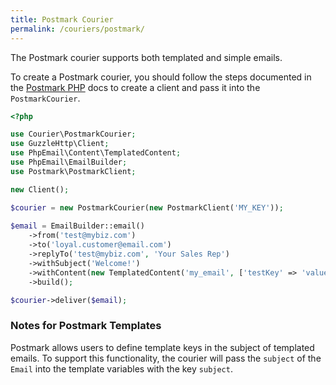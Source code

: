 ```yaml
---
title: Postmark Courier
permalink: /couriers/postmark/
---
```


The Postmark courier supports both templated and simple emails.

To create a Postmark courier, you should follow the steps documented in the [Postmark PHP](https://github.com/wildbit/postmark-php/wiki/Getting-Started) docs to create a client and pass it into the `PostmarkCourier`.

```php
<?php

use Courier\PostmarkCourier;
use GuzzleHttp\Client;
use PhpEmail\Content\TemplatedContent;
use PhpEmail\EmailBuilder;
use Postmark\PostmarkClient;

new Client();

$courier = new PostmarkCourier(new PostmarkClient('MY_KEY'));
        
$email = EmailBuilder::email()
    ->from('test@mybiz.com')
    ->to('loyal.customer@email.com')
    ->replyTo('test@mybiz.com', 'Your Sales Rep')
    ->withSubject('Welcome!')
    ->withContent(new TemplatedContent('my_email', ['testKey' => 'value']))
    ->build();

$courier->deliver($email);
```

### Notes for Postmark Templates

Postmark allows users to define template keys in the subject of templated emails. To support this functionality, the courier will pass the `subject` of the `Email` into the template variables with the key `subject`.
